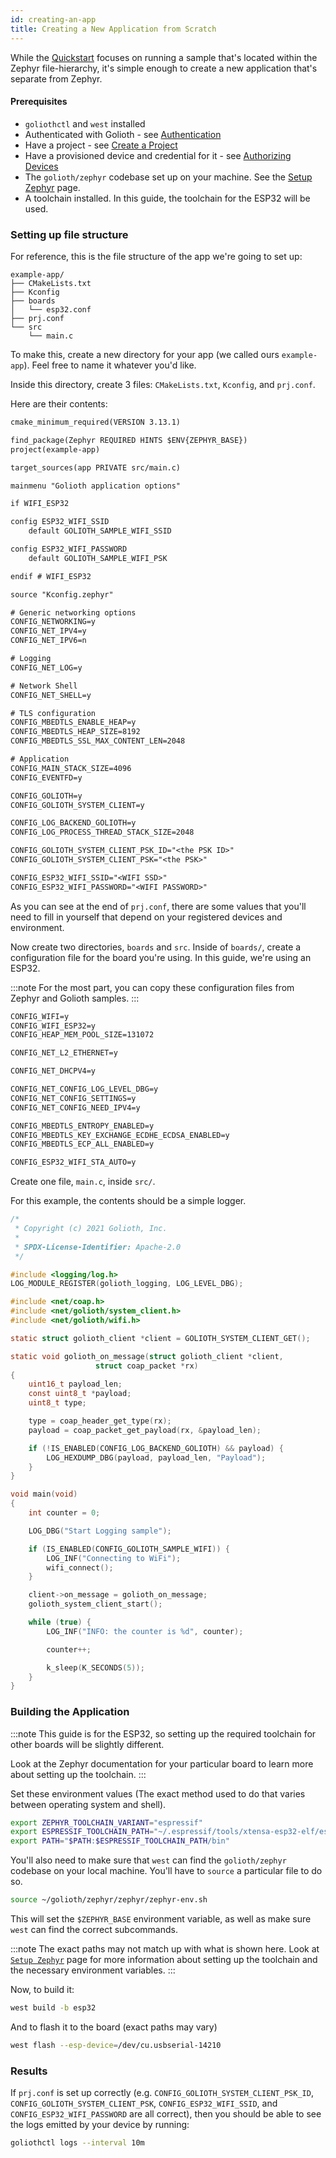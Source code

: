 ```yaml
---
id: creating-an-app
title: Creating a New Application from Scratch
---
```


While the [Quickstart](quickstart/getting-started) focuses on running a sample that's located within the Zephyr file-hierarchy,
it's simple enough to create a new application that's separate from Zephyr.

#### Prerequisites

- `goliothctl` and `west` installed
- Authenticated with Golioth - see [Authentication](getting-started/authentication)
- Have a project - see [Create a Project](getting-started/create-project)
- Have a provisioned device and credential for it - see [Authorizing Devices](getting-started/authorize-devices)
- The `golioth/zephyr` codebase set up on your machine. See the [Setup Zephyr](quickstart/setup-zephyr) page.
- A toolchain installed. In this guide, the toolchain for the ESP32 will be used.


### Setting up file structure

For reference, this is the file structure of the app we're going to set up:

```
example-app/
├── CMakeLists.txt
├── Kconfig
├── boards
│   └── esp32.conf
├── prj.conf
└── src
    └── main.c
```

To make this, create a new directory for your app (we called ours `example-app`). Feel free to name it whatever you'd like.

Inside this directory, create 3 files: `CMakeLists.txt`, `Kconfig`, and `prj.conf`.

Here are their contents:

```txt title="CMakeLists.txt"
cmake_minimum_required(VERSION 3.13.1)

find_package(Zephyr REQUIRED HINTS $ENV{ZEPHYR_BASE})
project(example-app)

target_sources(app PRIVATE src/main.c)
```

```txt title="Kconfig"
mainmenu "Golioth application options"

if WIFI_ESP32

config ESP32_WIFI_SSID
	default GOLIOTH_SAMPLE_WIFI_SSID

config ESP32_WIFI_PASSWORD
	default GOLIOTH_SAMPLE_WIFI_PSK

endif # WIFI_ESP32

source "Kconfig.zephyr"
```

```txt title="prj.conf"
# Generic networking options
CONFIG_NETWORKING=y
CONFIG_NET_IPV4=y
CONFIG_NET_IPV6=n

# Logging
CONFIG_NET_LOG=y

# Network Shell
CONFIG_NET_SHELL=y

# TLS configuration
CONFIG_MBEDTLS_ENABLE_HEAP=y
CONFIG_MBEDTLS_HEAP_SIZE=8192
CONFIG_MBEDTLS_SSL_MAX_CONTENT_LEN=2048

# Application
CONFIG_MAIN_STACK_SIZE=4096
CONFIG_EVENTFD=y

CONFIG_GOLIOTH=y
CONFIG_GOLIOTH_SYSTEM_CLIENT=y

CONFIG_LOG_BACKEND_GOLIOTH=y
CONFIG_LOG_PROCESS_THREAD_STACK_SIZE=2048

CONFIG_GOLIOTH_SYSTEM_CLIENT_PSK_ID="<the PSK ID>"
CONFIG_GOLIOTH_SYSTEM_CLIENT_PSK="<the PSK>"

CONFIG_ESP32_WIFI_SSID="<WIFI SSD>"
CONFIG_ESP32_WIFI_PASSWORD="<WIFI PASSWORD>"
```

As you can see at the end of `prj.conf`, there are some values that you'll need to fill in yourself that depend on your registered devices and environment.

Now create two directories, `boards` and `src`. Inside of `boards/`, create a configuration file for the board you're using. In this guide, we're using an ESP32.

:::note
For the most part, you can copy these configuration files from Zephyr and Golioth samples.
:::

```txt title="boards/esp32.conf"
CONFIG_WIFI=y
CONFIG_WIFI_ESP32=y
CONFIG_HEAP_MEM_POOL_SIZE=131072

CONFIG_NET_L2_ETHERNET=y

CONFIG_NET_DHCPV4=y

CONFIG_NET_CONFIG_LOG_LEVEL_DBG=y
CONFIG_NET_CONFIG_SETTINGS=y
CONFIG_NET_CONFIG_NEED_IPV4=y

CONFIG_MBEDTLS_ENTROPY_ENABLED=y
CONFIG_MBEDTLS_KEY_EXCHANGE_ECDHE_ECDSA_ENABLED=y
CONFIG_MBEDTLS_ECP_ALL_ENABLED=y

CONFIG_ESP32_WIFI_STA_AUTO=y
```

Create one file, `main.c`, inside `src/`.

For this example, the contents should be a simple logger.

```c title="src/main.c"
/*
 * Copyright (c) 2021 Golioth, Inc.
 *
 * SPDX-License-Identifier: Apache-2.0
 */

#include <logging/log.h>
LOG_MODULE_REGISTER(golioth_logging, LOG_LEVEL_DBG);

#include <net/coap.h>
#include <net/golioth/system_client.h>
#include <net/golioth/wifi.h>

static struct golioth_client *client = GOLIOTH_SYSTEM_CLIENT_GET();

static void golioth_on_message(struct golioth_client *client,
                   struct coap_packet *rx)
{
    uint16_t payload_len;
    const uint8_t *payload;
    uint8_t type;

    type = coap_header_get_type(rx);
    payload = coap_packet_get_payload(rx, &payload_len);

    if (!IS_ENABLED(CONFIG_LOG_BACKEND_GOLIOTH) && payload) {
        LOG_HEXDUMP_DBG(payload, payload_len, "Payload");
    }
}

void main(void)
{
    int counter = 0;

    LOG_DBG("Start Logging sample");

    if (IS_ENABLED(CONFIG_GOLIOTH_SAMPLE_WIFI)) {
        LOG_INF("Connecting to WiFi");
        wifi_connect();
    }

    client->on_message = golioth_on_message;
    golioth_system_client_start();

    while (true) {
        LOG_INF("INFO: the counter is %d", counter);

        counter++;

        k_sleep(K_SECONDS(5));
    }
}
```

### Building the Application

:::note
This guide is for the ESP32, so setting up the required toolchain for other boards will be slightly different.

Look at the Zephyr documentation for your particular board to learn more about setting up the toolchain.
:::

Set these environment values (The exact method used to do that varies between operating system and shell).

```bash
export ZEPHYR_TOOLCHAIN_VARIANT="espressif"
export ESPRESSIF_TOOLCHAIN_PATH="~/.espressif/tools/xtensa-esp32-elf/esp-2020r3-8.4.0/xtensa-esp32-elf/"
export PATH="$PATH:$ESPRESSIF_TOOLCHAIN_PATH/bin"
```

You'll also need to make sure that `west` can find the `golioth/zephyr` codebase on your local machine. You'll have to `source` a particular file to do so.

```bash
source ~/golioth/zephyr/zephyr/zephyr-env.sh
```

This will set the `$ZEPHYR_BASE` environment variable, as well as make sure `west` can find the correct subcommands.

:::note
The exact paths may not match up with what is shown here. Look at [`Setup Zephyr`](quickstart/setup-zephyr#install-a-device-specific-toolchain) page for more information
about setting up the toolchain and the necessary environment variables.
:::

Now, to build it:

```bash
west build -b esp32
```

And to flash it to the board (exact paths may vary)

```bash
west flash --esp-device=/dev/cu.usbserial-14210
```

### Results

If `prj.conf` is set up correctly (e.g. `CONFIG_GOLIOTH_SYSTEM_CLIENT_PSK_ID`, `CONFIG_GOLIOTH_SYSTEM_CLIENT_PSK`, `CONFIG_ESP32_WIFI_SSID`, and `CONFIG_ESP32_WIFI_PASSWORD` are all correct),
then you should be able to see the logs emitted by your device by running:

```bash
goliothctl logs --interval 10m
```
